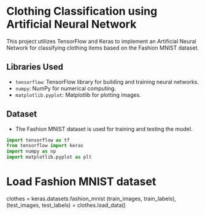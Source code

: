 # Clothing Classification using Artificial Neural Network

This project utilizes TensorFlow and Keras to implement an Artificial Neural Network for classifying clothing items based on the Fashion MNIST dataset.

## Libraries Used
- `tensorflow`: TensorFlow library for building and training neural networks.
- `numpy`: NumPy for numerical computing.
- `matplotlib.pyplot`: Matplotlib for plotting images.

## Dataset
- The Fashion MNIST dataset is used for training and testing the model.

```python
import tensorflow as tf
from tensorflow import keras
import numpy as np
import matplotlib.pyplot as plt
```

# Load Fashion MNIST dataset
clothes = keras.datasets.fashion_mnist
(train_images, train_labels), (test_images, test_labels) = clothes.load_data()
